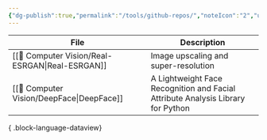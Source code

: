 ```yaml
---
{"dg-publish":true,"permalink":"/tools/github-repos/","noteIcon":"2","updated":"2024-06-07T14:29:05.358+05:30"}
---
```



| File                                               | Description                                                                     |
| -------------------------------------------------- | ------------------------------------------------------------------------------- |
| [[👀 Computer Vision/Real-ESRGAN\|Real-ESRGAN]] | Image upscaling and super-resolution                                            |
| [[👀 Computer Vision/DeepFace\|DeepFace]]       | A Lightweight Face Recognition and Facial Attribute Analysis Library for Python |

{ .block-language-dataview}
